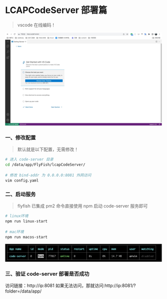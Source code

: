 # LCAPCodeServer 部署篇

> vscode 在线编码！

<img src="./images/code_server.png" width='700' >

### 一、修改配置

> 默认就是以下配置，无需修改！

```bash
# 进入 code-server 目录
cd /data/app/FlyFish/lcapCodeServer/

# 修改 bind-addr 为 0.0.0.0:8081 外网访问
vim config.yaml

```

### 二、启动服务

> flyfish 已集成 pm2 命令直接使用 npm 启动 code-server 服务即可

```bash
# linux环境
npm run linux-start

# mac环境
npm run macos-start

```

<img src="./images/pm2-code-server.png" width='700'>

### 三、验证 code-server 部署是否成功

访问链接：http://ip:8081
如果无法访问，那就访问:http://ip:8081/?folder=/data/app/
